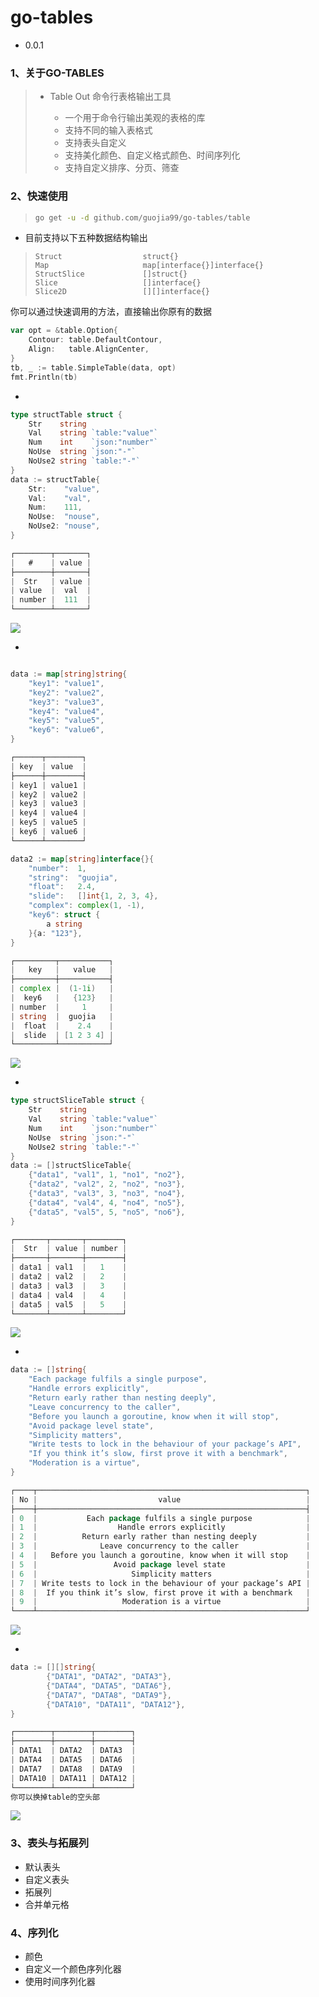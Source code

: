 # go-tables 

- 0.0.1

### 1、关于GO-TABLES

> - Table Out 命令行表格输出工具
>
>   - 一个用于命令行输出美观的表格的库
>   - 支持不同的输入表格式
>   - 支持表头自定义
>   - 支持美化颜色、自定义格式颜色、时间序列化
>   - 支持自定义排序、分页、筛查
>
>   

### 2、快速使用

> ```bash
> go get -u -d github.com/guojia99/go-tables/table
> ```

- 目前支持以下五种数据结构输出

> ```
> Struct                  struct{}
> Map                     map[interface{}]interface{}
> StructSlice             []struct{}
> Slice                   []interface{}
> Slice2D                 [][]interface{}
> ```

你可以通过快速调用的方法，直接输出你原有的数据

```go
var opt = &table.Option{
    Contour: table.DefaultContour,
    Align:   table.AlignCenter,
}
tb, _ := table.SimpleTable(data, opt)
fmt.Println(tb)
```

- [Struct]: 	_example/struct-table.go "struct"

```go
type structTable struct {
	Str    string
	Val    string `table:"value"`
	Num    int    `json:"number"`
	NoUse  string `json:"-"`
	NoUse2 string `table:"-"`
}
data := structTable{
    Str:    "value",
    Val:    "val",
    Num:    111,
    NoUse:  "nouse",
    NoUse2: "nouse",
}

┌────────┬───────┐
|   #    | value |
├────────┼───────┤
|  Str   | value |
| value  |  val  |
| number |  111  |
└────────┴───────┘
```

![](doc/doc-images/struct-table.png)



- [Map]: 	_example/map-table.go

```go

data := map[string]string{
    "key1": "value1",
    "key2": "value2",
    "key3": "value3",
    "key4": "value4",
    "key5": "value5",
    "key6": "value6",
}

┌──────┬────────┐
| key  | value  |
├──────┼────────┤
| key1 | value1 |
| key2 | value2 |
| key3 | value3 |
| key4 | value4 |
| key5 | value5 |
| key6 | value6 |
└──────┴────────┘

data2 := map[string]interface{}{
    "number":  1,
    "string":  "guojia",
    "float":   2.4,
    "slide":   []int{1, 2, 3, 4},
    "complex": complex(1, -1),
    "key6": struct {
        a string
    }{a: "123"},
}

┌─────────┬───────────┐
|   key   |   value   |
├─────────┼───────────┤
| complex |  (1-1i)   |
|  key6   |   {123}   |
| number  |     1     |
| string  |  guojia   |
|  float  |    2.4    |
|  slide  | [1 2 3 4] |
└─────────┴───────────┘
```

![](doc/doc-images/map-table.png)

- [StructSlice]: 	_example/structslice-table.go

```go
type structSliceTable struct {
	Str    string
	Val    string `table:"value"`
	Num    int    `json:"number"`
	NoUse  string `json:"-"`
	NoUse2 string `table:"-"`
}
data := []structSliceTable{
    {"data1", "val1", 1, "no1", "no2"},
    {"data2", "val2", 2, "no2", "no3"},
    {"data3", "val3", 3, "no3", "no4"},
    {"data4", "val4", 4, "no4", "no5"},
    {"data5", "val5", 5, "no5", "no6"},
}

┌───────┬───────┬────────┐
|  Str  | value | number |
├───────┼───────┼────────┤
| data1 | val1  |   1    |
| data2 | val2  |   2    |
| data3 | val3  |   3    |
| data4 | val4  |   4    |
| data5 | val5  |   5    |
└───────┴───────┴────────┘
```

![](doc/doc-images/structslide-table.png)

- [Slice]: 	_example/slice-table.go

```go
data := []string{
	"Each package fulfils a single purpose",
	"Handle errors explicitly",
	"Return early rather than nesting deeply",
	"Leave concurrency to the caller",
	"Before you launch a goroutine, know when it will stop",
	"Avoid package level state",
	"Simplicity matters",
	"Write tests to lock in the behaviour of your package’s API",
	"If you think it’s slow, first prove it with a benchmark",
	"Moderation is a virtue",
}

┌────┬────────────────────────────────────────────────────────────┐
| No |                           value                            |
├────┼────────────────────────────────────────────────────────────┤
| 0  |           Each package fulfils a single purpose            |
| 1  |                  Handle errors explicitly                  |
| 2  |          Return early rather than nesting deeply           |
| 3  |              Leave concurrency to the caller               |
| 4  |   Before you launch a goroutine, know when it will stop    |
| 5  |                 Avoid package level state                  |
| 6  |                     Simplicity matters                     |
| 7  | Write tests to lock in the behaviour of your package’s API |
| 8  |  If you think it’s slow, first prove it with a benchmark   |
| 9  |                   Moderation is a virtue                   |
└────┴────────────────────────────────────────────────────────────┘
```

![](doc/doc-images/slide-table.png)

- [Slide2D]: 	_example/slice2d-table.go

```go
data := [][]string{
		{"DATA1", "DATA2", "DATA3"},
		{"DATA4", "DATA5", "DATA6"},
		{"DATA7", "DATA8", "DATA9"},
		{"DATA10", "DATA11", "DATA12"},
}

┌────────┬────────┬────────┐
├────────┼────────┼────────┤
| DATA1  | DATA2  | DATA3  |
| DATA4  | DATA5  | DATA6  |
| DATA7  | DATA8  | DATA9  |
| DATA10 | DATA11 | DATA12 |
└────────┴────────┴────────┘
你可以换掉table的空头部
```



![](doc/doc-images/slide2D-table.png)





### 3、表头与拓展列

- 默认表头
- 自定义表头
- 拓展列
- 合并单元格

### 4、序列化

- 颜色
- 自定义一个颜色序列化器
- 使用时间序列化器

